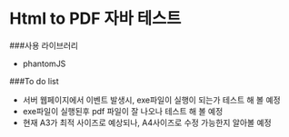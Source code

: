 Html to PDF 자바 테스트
==

###사용 라이브러리
- phantomJS

###To do list
- 서버 웹페이지에서 이벤트 발생시, exe파일이 실행이 되는가 테스트 해 볼 예정
- exe파일이 실행된후 pdf 파일이 잘 나오나 테스트 해 볼 예정
- 현재 A3가 최적 사이즈로 예상되나, A4사이즈로 수정 가능한지 알아볼 예정
